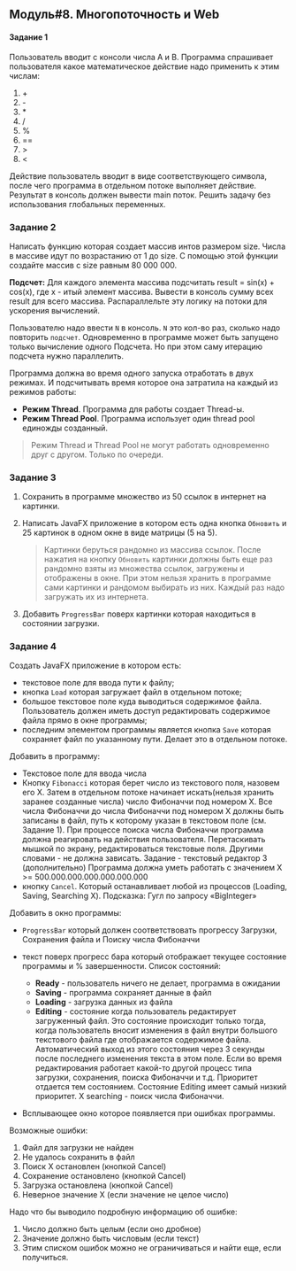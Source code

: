 ## Модуль#8. Многопоточность и Web
#### Задание 1
Пользователь вводит с консоли числа A и B.
Программа спрашивает пользователя какое математическое действие надо применить к этим числам:
1. \+
2. \-
3. \*
4. \/
5. \%
6. \==
7. \>
8. \<

Действие пользователь вводит в виде соответствующего символа, после чего программа в отдельном потоке выполняет действие. Результат в консоль должен вывести main поток. Решить задачу без использования глобальных переменных.

### Задание 2
Написать функцию которая создает массив интов размером size. Числа в массиве идут по возрастанию от 1 до size. С помощью этой функции создайте массив с size равным 80 000 000.

**Подсчет:** Для каждого элемента массива подсчитать result = sin(x) + cos(x), где x - итый элемент массива. Вывести в консоль сумму всех result для всего массива. Распараллельте эту логику на потоки для ускорения вычислений.

Пользователю надо ввести `N` в консоль. `N` это кол-во раз, сколько надо повторить `подсчет`. Одновременно в программе может быть запущено только вычисление одного Подсчета. Но при этом саму итерацию подсчета нужно параллелить.

Программа должна во время одного запуска отработать в двух режимах. И подсчитывать время которое она затратила на каждый из режимов работы:
- **Режим Thread**. Программа для работы создает Thread-ы.
- **Режим Thread Pool**. Программа использует один thread pool  единожды созданный.
> Режим Thread и Thread Pool не могут работать одновременно друг с другом. Только по очереди.

### Задание 3
1. Сохранить в программе множество из 50 ссылок в интернет на картинки.
2. Написать JavaFX приложение в котором есть одна кнопка `Обновить` и 25 картинок в одном окне в виде матрицы (5 на 5). 
    > Картинки беруться рандомно из массива ссылок. После нажатия на кнопку `Обновить` картинки должны быть еще раз рандомно взяты из множества ссылок, загружены и отображены в окне. При этом нельзя хранить в программе сами картинки и рандомом выбирать из них. Каждый раз надо загружать их из интернета.

3. Добавить `ProgressBar` поверх картинки которая находиться в состоянии загрузки.

### Задание 4
Создать JavaFX приложение в котором есть:
- текстовое поле для ввода пути к файлу;
- кнопка `Load` которая загружает файл в отдельном потоке;
- большое текстовое поле куда выводиться содержимое файла. Пользователь должен иметь доступ редактировать содержимое файла прямо в окне программы;
- последним элементом программы является кнопка `Save` которая сохраняет файл по указанному пути. Делает это в отдельном потоке.

Добавить в программу:
- Текстовое поле для ввода числа
- Кнопку `Fibonacci` которая берет число из текстового поля, назовем его Х.
Затем в отдельном потоке начинает искать(нельзя хранить заранее созданные числа) число Фибоначчи под номером Х.
Все числа Фибоначчи до числа Фибоначчи под номером Х должны быть записаны в файл, путь к которому указан в текстовом поле (см. Задание 1).
При процессе поиска числа Фибоначчи программа должна реагировать на действия пользователя. Перетаскивать мышкой по экрану, редактироваться текстовые поля. Другими словами - не должна зависать.
Задание - текстовый редактор 3 (дополнительно)
Программа должна уметь работать с значением Х >= 500.000.000.000.000.000.000
- кнопку `Cancel`. Который останавливает любой из процессов (Loading, Saving, Searching X).
Подсказка: Гугл по запросу «BigInteger»

Добавить в окно программы:
- `ProgressBar` который должен соответствовать прогрессу Загрузки, Сохранения файла и Поиску числа Фибоначчи
- текст поверх прогресс бара который отображает текущее состояние программы и % завершенности. 
Список состояний:
    - **Ready** - пользователь ничего не делает, программа в ожидании
   - **Saving** - программа сохраняет данные в файл
   - **Loading** - загрузка данных из файла
   - **Editing** - состояние когда пользователь редактирует загруженный файл. Это состояние происходит только тогда, когда пользователь вносит изменения в файл внутри большого текстового файла где отображается содержимое файла. Автоматический выход из этого состояния через 3 секунды после последнего изменения текста в этом поле. Если во время редактирования работает какой-то другой процесс типа загрузки, сохранения, поиска Фибоначчи и т.д. Приоритет отдается тем состоянием. Состояние Editing имеет самый низкий приоритет.
X searching - поиск числа Фибоначчи.

- Всплывающее окно которое появляется при ошибках программы.

Возможные ошибки:
1. Файл для загрузки не найден
2. Не удалось сохранить в файл
3. Поиск Х остановлен (кнопкой Cancel)
4. Сохранение остановлено (кнопкой Cancel)
5. Загрузка остановлена (кнопкой Cancel)
6. Неверное значение Х (если значение не целое число)

Надо что бы выводило подробную информацию об ошибке:
1. Число должно быть целым (если оно дробное)
2. Значение должно быть числовым (если текст)
3. Этим списком ошибок можно не ограничиваться и найти еще, если получиться. 
